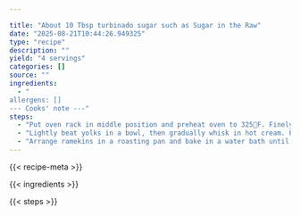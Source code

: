 ```yaml
---

title: "About 10 Tbsp turbinado sugar such as Sugar in the Raw"
date: "2025-08-21T10:44:26.949325"
type: "recipe"
description: ""
yield: "4 servings"
categories: []
source: ""
ingredients:
  - "
allergens: []
--- Cooks' note ---"
steps:
  - "Put oven rack in middle position and preheat oven to 325῰F. Finely grate 2 Tbsp zest from lemons into cream in a 2- to 3-quart heavy saucepan. Stir in 7 Tbsp turbinado sugar and a pinch of salt. Heat mixture over moderately low heat, stirring occasionally, until almost boiling, then remove from heat."
  - "Lightly beat yolks in a bowl, then gradually whisk in hot cream. Pour custard through a fine-mesh sieve into a quart-size glass measure and stir in vanilla and 1 tsp fresh lemon juice. Divide among ramekins."
  - "Arrange ramekins in a roasting pan and bake in a water bath until custards are just set around edge but centers wobble when pan is gently shaken, 30 to 35 minutes. Cool custards in water bath 20 minutes, then remove from pan and chill, uncovered, at least 4 hours. (Custards will set completely as they chill.) Sprinkle about 1 tsp turbinado sugar evenly over each custard, then move blowtorch flame evenly back and forth close to sugar until sugar is caramelized. Let stand until caramel is hardened, 3 to 5 minutes."
---
```


{{< recipe-meta >}}

{{< ingredients >}}

{{< steps >}}
